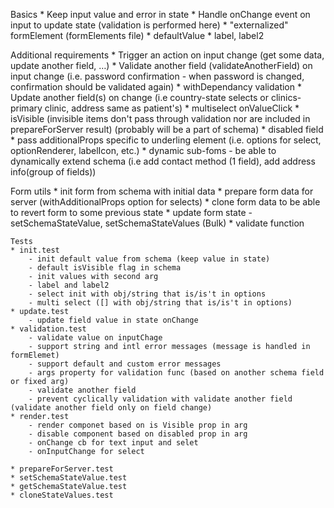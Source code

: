 Basics
    * Keep input value and error in state
	* Handle onChange event on input to update state (validation is performed here)
	* "externalized" formElement (formElements file)
	* defaultValue
	* label, label2

Additional requirements
	* Trigger an action on input change (get some data, update another field, …)
	* Validate another field (validateAnotherField) on input change
	  (i.e. password confirmation - when password is changed, confirmation should be validated again)
	* withDependancy validation
	* Update another field(s) on change (i.e country-state selects or clinics-primary clinic, address same as patient's)
	* multiselect onValueClick
	* isVisible (invisible items don't pass through validation nor are included in prepareForServer result) (probably will be a part of schema)
	* disabled field
	* pass additionalProps specific to underling element (i.e. options for select, optionRenderer, labelIcon, etc.)
	* dynamic sub-foms - be able to dynamically extend schema (i.e add contact method (1 field), add address info(group of fields))

Form utils
	* init form from schema with initial data
	* prepare form data for server (withAdditionalProps option for selects)
	* clone form data to be able to revert form to some previous state
	* update form state - setSchemaStateValue, setSchemaStateValues (Bulk)
	* validate function


	Tests
	* init.test
		- init default value from schema (keep value in state)
		- default isVisible flag in schema
		- init values with second arg
		- label and label2
		- select init with obj/string that is/is't in options
		- multi select ([] with obj/string that is/is't in options)
	* update.test
		- update field value in state onChange
	* validation.test
		- validate value on inputChage
		- support string and intl error messages (message is handled in formElemet)
		- support default and custom error messages
		- args property for validation func (based on another schema field or fixed arg)
		- validate another field 
		- prevent cyclically validation with validate another field (validate another field only on field change)
	* render.test
		- render componet based on is Visible prop in arg
		- disable component based on disabled prop in arg
		- onChange cb for text input and selet
		- onInputChange for select

	* prepareForServer.test
	* setSchemaStateValue.test
	* getSchemaStateValue.test
	* cloneStateValues.test
